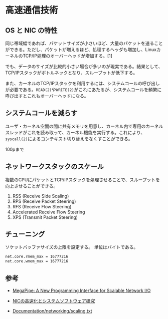 # 高速通信技術

## OS と NIC の特性

同じ帯域幅であれば、パケットサイズが小さいほど、大量のパケットを送ることができる。ただし、パケットが増えるほど、処理するヘッダも増加し、LinuxカーネルのTCP/IP処理のオーバーヘッドが増加する。[1]

でも、データのサイズが比較的小さい場合が多いのが現実である。結果として、TCP/IPスタックがボトルネックとなり、スループットが低下する。

また、カーネルのTCP/IPスタックを利用するには、システムコールの呼び出しが必要である。`READ(2)`や`WRITE(2)`がこれにあたるが、システムコールを頻繁に呼び出すとこれもオーバーヘッドになる。

## システムコールを減らす

ユーザ・カーネル空間の間に共有メモリを用意し、カーネル内で専用のカーネルスレッドがこれを読み取って、カーネル機能を実行する。これにより、`syscall(2)`によるコンテキスト切り替えをなくすことができる。

100pまで

## ネットワークスタックのスケール

複数のCPUにパケットとTCP/IPスタックを処理させることで、スループットを向上させることができる。

1. RSS (Receive Side Scaling)
2. RPS (Receive Packet Steering)
3. RFS (Receive Flow Steering)
4. Accelerated Receive Flow Steering
5. XPS (Transmit Packet Steering)

## チューニング

ソケットバッファサイズの上限を設定する。
単位はバイトである。

```bash
net.core.rmem_max = 16777216
net.core.wmem_max = 16777216
```

## 参考

- [MegaPipe: A New Programming Interface for Scalable Network I/O](https://www.usenix.org/conference/osdi12/technical-sessions/presentation/han)
- [NICの高速化とシステムソフトウェア研究](https://seminar-materials.iijlab.net/iijlab-seminar/iijlab-seminar-20231017.pdf)

- [Documentation/networking/scaling.txt](https://www.kernel.org/doc/Documentation/networking/scaling.txt)
